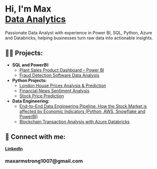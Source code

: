 <h1>Hi, I'm Max <br/> <a href="https://www.linkedin.com/in/marmstrong25/">Data Analytics</a></h1>

Passionate Data Analyst with experience in Power BI, SQL, Python, Azure and Databricks, helping businesses turn raw data into actionable insights.

<h2>👨‍💻 Projects:</h2>

- <b>SQL and PowerBI:</b>
  - [Plant Sales Product Dashboard – Power BI](https://github.com/maxarm1007/PowerBI-Plant-Sales-Product-Dashboard)
  - [Fraud Detection Software Data Analysis](https://github.com/maxarm1007/Fraud-Detection-Software-Analysis-)
- <b>Python Projects:</b>
  - [London House Prices Analysis & Prediction](https://github.com/maxarm1007/London-House-Prices-Analysis-Prediction)
  - [Financial News Sentiment Analysis](https://github.com/maxarm1007/News-Sentiment-Analysis-)
  - [Stock Price Prediction](https://github.com/maxarm1007/Stock-Price-Prediction)
- <b>Data Engineering:</b>
  - [End-to-End Data Engineering Pipeline: How the Stock Market is affected by Economic Indicators (Python, AWS, Snowflake and PowerBI)](https://github.com/maxarm1007/End-to-End-Data-Engineering-Pipeline-How-the-Stock-Market-is-affected-by-Economic-Indicators)
  - [Blockchain Transaction Analysis with Azure Databricks](https://github.com/maxarm1007/Blockchain-Transaction-Analysis-in-Azure-Databricks)
  
  


<h2> 🤳 Connect with me:</h2>

<b>[LinkedIn](https://www.linkedin.com/in/marmstrong25)</b>
<h3>maxarmstrong1007@gmail.com</h3>

<!--
**joshmadakor1/joshmadakor1** is a ✨ _special_ ✨ repository because its `README.md` (this file) appears on your GitHub profile.

Here are some ideas to get you started:

- 🔭 I’m currently working on ...
- 🌱 I’m currently learning ...
- 👯 I’m looking to collaborate on ...
- 🤔 I’m looking for help with ...
- 💬 Ask me about ...
- 📫 How to reach me: ...
- 😄 Pronouns: ...
- ⚡ Fun fact: ...
-->
